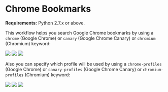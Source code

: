 # Chrome Bookmarks

**Requirements:** Python 2.7.x or above.

This workflow helps you search Google Chrome bookmarks by using a ```chrome``` (Google Chrome) or ```canary``` (Google Chrome Canary) or ```chromium``` (Chromium) keyword:

![](https://raw.github.com/mdreizin/alfred-workflows/master/src/chrome-bookmarks/img/chrome.png)
![](https://raw.github.com/mdreizin/alfred-workflows/master/src/chrome-bookmarks/img/canary.png)
![](https://raw.github.com/mdreizin/alfred-workflows/master/src/chrome-bookmarks/img/chromium.png)

Also you can specify which profile will be used by using a ```chrome-profiles``` (Google Chrome) or ```canary-profiles``` (Google Chrome Canary) or ```chromium-profiles``` (Chromium) keyword:

![](https://raw.github.com/mdreizin/alfred-workflows/master/src/chrome-bookmarks/img/chrome_profiles.png)
![](https://raw.github.com/mdreizin/alfred-workflows/master/src/chrome-bookmarks/img/canary_profiles.png)
![](https://raw.github.com/mdreizin/alfred-workflows/master/src/chrome-bookmarks/img/chromium_profiles.png)
